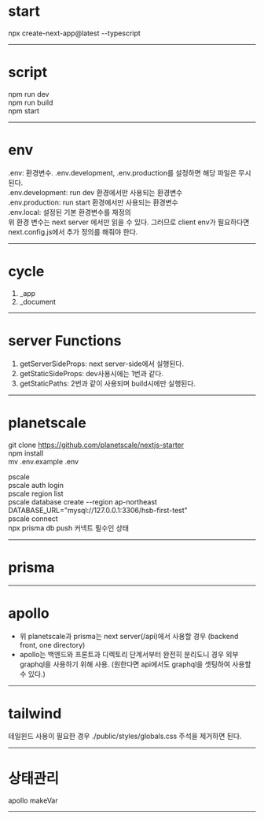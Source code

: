 # start

npx create-next-app@latest --typescript

---

# script

npm run dev  
npm run build  
npm start

---

# env

.env: 환경변수. .env.development, .env.production를 설정하면 해당 파일은 무시된다.  
.env.development: run dev 환경에서만 사용되는 환경변수  
.env.production: run start 환경에서만 사용되는 환경변수  
.env.local: 설정된 기본 환경변수를 재정의  
위 환경 변수는 next server 에서만 읽을 수 있다. 그러므로 client env가 필요하다면 next.config.js에서 추가 정의를 해줘야 한다.

---

# cycle

1. \_app
2. \_document

---

# server Functions

1. getServerSideProps: next server-side에서 실행된다.
2. getStaticSideProps: dev사용시에는 1번과 같다.
3. getStaticPaths: 2번과 같이 사용되며 build시에만 실행된다.

---

# planetscale

git clone https://github.com/planetscale/nextjs-starter  
npm install  
mv .env.example .env

pscale  
pscale auth login  
pscale region list  
pscale database create <name> --region ap-northeast  
DATABASE_URL="mysql://127.0.0.1:3306/hsb-first-test"  
pscale connect <name>  
npx prisma db push 커넥트 필수인 상태

---

# prisma

---

# apollo

- 위 planetscale과 prisma는 next server(/api)에서 사용할 경우 (backend front, one directory)
- apollo는 백엔드와 프론트과 디렉토리 단계서부터 완전히 분리도니 경우 외부 graphql을 사용하기 위해 사용. (원한다면 api에서도 graphql을 셋팅하여 사용할 수 있다.)

---

# tailwind

테일윈드 사용이 필요한 경우 ./public/styles/globals.css 주석을 제거하면 된다.

---

# 상태관리

apollo makeVar

---
